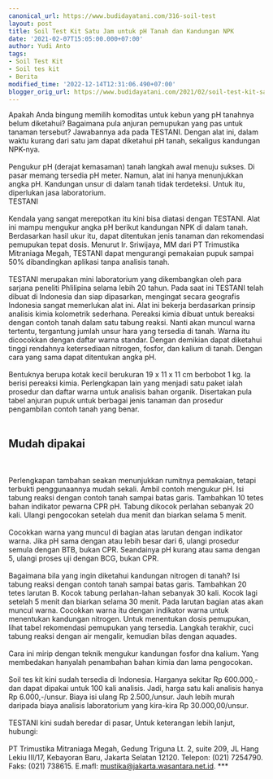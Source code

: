 ```yaml
---
canonical_url: https://www.budidayatani.com/316-soil-test
layout: post
title: Soil Test Kit Satu Jam untuk pH Tanah dan Kandungan NPK
date: '2021-02-07T15:05:00.000+07:00'
author: Yudi Anto
tags:
- Soil Test Kit
- Soil tes kit
- Berita
modified_time: '2022-12-14T12:31:06.490+07:00'
blogger_orig_url: https://www.budidayatani.com/2021/02/soil-test-kit-satu-jam-untuk-ph-tanah.html
---
```


Apakah Anda bingung memilih komoditas untuk kebun yang pH tanahnya belum diketahui? Bagaimana pula anjuran pemupukan yang pas untuk tanaman tersebut? Jawabannya ada pada TESTANI. Dengan alat ini, dalam waktu kurang dari satu jam dapat diketahui pH tanah, sekaligus kandungan NPK-nya.<br/><br/>Pengukur pH (derajat kemasaman) tanah langkah awal menuju sukses. Di pasar memang tersedia pH meter. Namun, alat ini hanya menunjukkan angka pH. Kandungan unsur di dalam tanah tidak terdeteksi. Untuk itu, diperlukan jasa laboratorium.<br/>TESTANI<br/><br/>Kendala yang sangat merepotkan itu kini bisa diatasi dengan TESTANI. Alat ini mampu mengukur angka pH berikut kandungan NPK di dalam tanah. Berdasarkan hasil ukur itu, dapat ditentukan jenis tanaman dan rekomendasi pemupukan tepat dosis. Menurut Ir. Sriwijaya, MM dari PT Trimustika Mitraniaga Megah, TESTANI dapat mengurangi pemakaian pupuk sampai 50% dibandingkan aplikasi tanpa analisis tanah.<br/><br/>TESTANI merupakan mini laboratorium yang dikembangkan oleh para sarjana peneliti Phlilipina selama lebih 20 tahun. Pada saat ini TESTANI telah dibuat di Indonesia dan siap dipasarkan, mengingat secara geografis Indonesia sangat memerlukan alat ini. Alat ini bekerja berdasarkan prinsip analisis kimia kolometrik sederhana. Pereaksi kimia dibuat untuk bereaksi dengan contoh tanah dalam satu tabung reaksi. Nanti akan muncul warna tertentu, tergantung jumlah unsur hara yang tersedia di tanah. Warna itu dicocokkan dengan daftar warna standar. Dengan demikian dapat diketahui tinggi rendahnya ketersediaan nitrogen, fosfor, dan kalium di tanah. Dengan cara yang sama dapat ditentukan angka pH.<br/><br/>Bentuknya berupa kotak kecil berukuran 19 x 11 x 11 cm berbobot 1 kg. Ia berisi pereaksi kimia. Perlengkapan lain yang menjadi satu paket ialah prosedur dan daftar warna untuk analisis bahan organik. Disertakan pula tabel anjuran pupuk untuk berbagai jenis tanaman dan prosedur pengambilan contoh tanah yang benar.<br/><br/><h2 id="dipakai">Mudah dipakai</h2><br/><br/>Perlengkapan tambahan seakan menunjukkan rumitnya pemakaian, tetapi terbukti penggunaannya mudah sekali. Ambil contoh mengukur pH. Isi tabung reaksi dengan contoh tanah sampai batas garis. Tambahkan 10 tetes bahan indikator pewarna CPR pH. Tabung dikocok perlahan sebanyak 20 kali. Ulangi pengocokan setelah dua menit dan biarkan selama 5 menit.<br/><br/>Cocokkan warna yang muncul di bagian atas larutan dengan indikator warna. Jika pH sama dengan atau lebih besar dari 6, ulangi prosedur semula dengan BTB, bukan CPR. Seandainya pH kurang atau sama dengan 5, ulangi proses uji dengan BCG, bukan CPR.<br/><br/>Bagaimana bila yang ingin diketahui kandungan nitrogen di tanah? Isi tabung reaksi dengan contoh tanah sampai batas garis. Tambahkan 20 tetes larutan B. Kocok tabung perlahan-lahan sebanyak 30 kali. Kocok lagi setelah 5 menit dan biarkan selama 30 menit. Pada larutan bagian atas akan muncul warna. Cocokkan warna itu dengan indikator warna untuk menentukan kandungan nitrogen. Untuk menentukan dosis pemupukan, lihat tabel rekomendasi pemupukan yang tersedia. Langkah terakhir, cuci tabung reaksi dengan air mengalir, kemudian bilas dengan aquades.<br/><br/>Cara ini mirip dengan teknik mengukur kandungan fosfor dna kalium. Yang membedakan hanyalah penambahan bahan kimia dan lama pengocokan.<br/><br/>Soil tes kit kini sudah tersedia di Indonesia. Harganya sekitar Rp 600.000,- dan dapat dipakai untuk 100 kali analisis. Jadi, harga satu kali analisis hanya Rp 6.000,-/unsur. Biaya isi ulang Rp 2.500,/unsur. Jauh lebih murah daripada biaya analisis laboratorium yang kira-kira Rp 30.000,00/unsur.<br/><br/>TESTANI kini sudah beredar di pasar, Untuk keterangan lebih lanjut, hubungi:<br/><br/>PT Trimustika Mitraniaga Megah, Gedung Triguna Lt. 2, suite 209, JL Hang Lekiu III/17, Kebayoran Baru, Jakarta Selatan 12120. Telepon: (021) 7254790. Faks: (021) 738615. E.mafl: mustika@jakarta.wasantara.net.id. ***